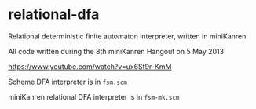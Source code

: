 relational-dfa
==============

Relational deterministic finite automaton interpreter, written in miniKanren.

All code written during the 8th miniKanren Hangout on 5 May 2013:

https://www.youtube.com/watch?v=ux6St9r-KmM

Scheme DFA interpreter is in `fsm.scm`

miniKanren relational DFA interpreter is in `fsm-mk.scm`